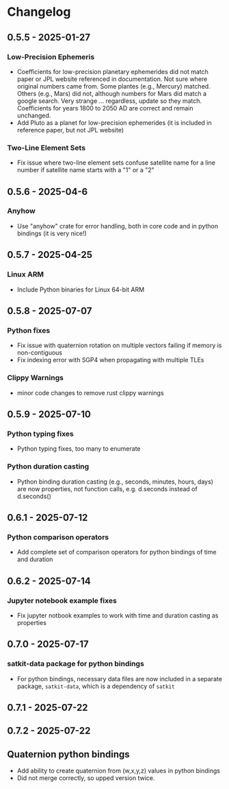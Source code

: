 # Changelog

## 0.5.5 - 2025-01-27

### Low-Precision Ephemeris
 - Coefficients for low-precision planetary ephemerides did not match paper or JPL website referenced in documentation.  Not sure where original numbers came from.  Some plantes (e.g., Mercury) matched.  Others (e.g., Mars) did not, although numbers for Mars did match a google search. Very strange ... regardless, update so they match.  Coefficients for years 1800 to 2050 AD are correct and remain unchanged.
 - Add Pluto as a planet for low-precision ephemerides (it is included in reference paper, but not JPL website)

### Two-Line Element Sets
- Fix issue where two-line element sets confuse satellite name for a line number if satellite name starts with a "1" or a "2"

## 0.5.6 - 2025-04-6

### Anyhow
- Use "anyhow" crate for error handling, both in core code and in python bindings (it is very nice!)

## 0.5.7 - 2025-04-25

### Linux ARM
- Include Python binaries for Linux 64-bit ARM

## 0.5.8 - 2025-07-07

### Python fixes
- Fix issue with quaternion rotation on multiple vectors failing if memory is non-contiguous
- Fix indexing error with SGP4 when propagating with multiple TLEs

### Clippy Warnings
- minor code changes to remove rust clippy warnings


## 0.5.9 - 2025-07-10

### Python typing fixes
- Python typing fixes, too many to enumerate

### Python duration casting
- Python binding duration casting (e.g., seconds, minutes, hours, days) are now properties, not function calls, e.g. d.seconds instead of d.seconds()


## 0.6.1 - 2025-07-12

### Python comparison operators
- Add complete set of comparison operators for python bindings of time and duration

## 0.6.2 - 2025-07-14

### Jupyter notebook example fixes
- Fix jupyter notbook examples to work with time and duration casting as properties


## 0.7.0 - 2025-07-17

### satkit-data package for python bindings
- For python bindings, necessary data files are now included in a separate package, ``satkit-data``, which is a dependency of ``satkit``


## 0.7.1 - 2025-07-22
## 0.7.2 - 2025-07-22

## Quaternion python bindings
 - Add ability to create quaternion from (w,x,y,z) values in python bindings
 - Did not merge correctly, so upped version twice.